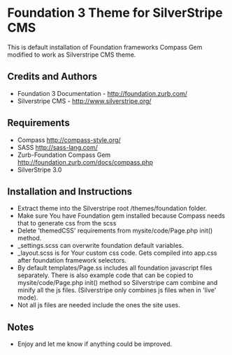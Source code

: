# Foundation 3 Theme for SilverStripe CMS

This is default installation of Foundation frameworks Compass Gem modified to work as Silverstripe CMS theme.

## Credits and Authors

 * Foundation 3 Documentation - <http://foundation.zurb.com/>
 * Silverstripe CMS - <http://www.silverstripe.org/>

## Requirements

 * Compass <http://compass-style.org/>
 * SASS <http://sass-lang.com/>
 * Zurb-Foundation Compass Gem <http://foundation.zurb.com/docs/compass.php>
 * SilverStripe 3.0

## Installation and Instructions

 * Extract theme into the Silverstripe root /themes/foundation folder.
 * Make sure You have Foundation gem installed because Compass needs that to generate css from the scss
 * Delete 'themedCSS' requirements from mysite/code/Page.php init() method.
 * _settings.scss can overwrite foundation default variables.
 * _layout.scss is for Your custom css code. Gets compiled into app.css after foundation framework selectors.
 * By default templates/Page.ss includes all foundation javascript files separately. There is also example code that can be copied to mysite/code/Page.php init() method so Silverstripe cam combine and minify all the js files. (Silverstripe only combines js files when in 'live' mode).
 * Not all js files are needed include the ones the site uses.

## Notes

 * Enjoy and let me know if anything could be improved.
